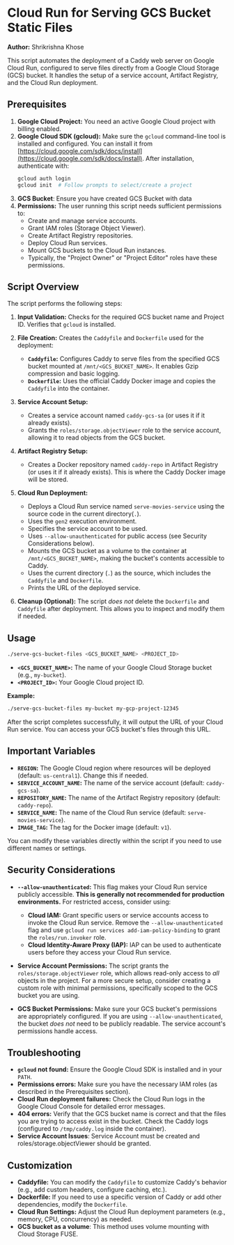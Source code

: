 
# Cloud Run for Serving GCS Bucket Static Files

**Author:** Shrikrishna Khose

This script automates the deployment of a Caddy web server on Google Cloud Run, configured to serve files directly from a Google Cloud Storage (GCS) bucket. It handles the setup of a service account, Artifact Registry, and the Cloud Run deployment.

## Prerequisites

1.  **Google Cloud Project:** You need an active Google Cloud project with billing enabled.
2.  **Google Cloud SDK (gcloud):**  Make sure the `gcloud` command-line tool is installed and configured. You can install it from [https://cloud.google.com/sdk/docs/install](https://cloud.google.com/sdk/docs/install).  After installation, authenticate with:
    ```bash
    gcloud auth login
    gcloud init  # Follow prompts to select/create a project
    ```
3. **GCS Bucket**: Ensure you have created GCS Bucket with data
4.  **Permissions:**  The user running this script needs sufficient permissions to:
    *   Create and manage service accounts.
    *   Grant IAM roles (Storage Object Viewer).
    *   Create Artifact Registry repositories.
    *   Deploy Cloud Run services.
    *   Mount GCS buckets to the Cloud Run instances.
    *   Typically, the "Project Owner" or "Project Editor" roles have these permissions.

## Script Overview

The script performs the following steps:

1.  **Input Validation:** Checks for the required GCS bucket name and Project ID.  Verifies that `gcloud` is installed.

2.  **File Creation:** Creates the `Caddyfile` and `Dockerfile` used for the deployment:
    *   **`Caddyfile`:** Configures Caddy to serve files from the specified GCS bucket mounted at `/mnt/<GCS_BUCKET_NAME>`.  It enables Gzip compression and basic logging.
    *   **`Dockerfile`:** Uses the official Caddy Docker image and copies the `Caddyfile` into the container.

3.  **Service Account Setup:**
    *   Creates a service account named `caddy-gcs-sa` (or uses it if it already exists).
    *   Grants the `roles/storage.objectViewer` role to the service account, allowing it to read objects from the GCS bucket.

4.  **Artifact Registry Setup:**
    *   Creates a Docker repository named `caddy-repo` in Artifact Registry (or uses it if it already exists).  This is where the Caddy Docker image will be stored.

5.  **Cloud Run Deployment:**
    *   Deploys a Cloud Run service named `serve-movies-service` using the source code in the current directory(`.`).
    *   Uses the `gen2` execution environment.
    *   Specifies the service account to be used.
    *   Uses `--allow-unauthenticated` for public access (see Security Considerations below).
    *   Mounts the GCS bucket as a volume to the container at `/mnt/<GCS_BUCKET_NAME>`, making the bucket's contents accessible to Caddy.
    *   Uses the current directory (`.`) as the source, which includes the `Caddyfile` and `Dockerfile`.
    *   Prints the URL of the deployed service.

6.  **Cleanup (Optional):** The script *does not* delete the `Dockerfile` and `Caddyfile` after deployment.  This allows you to inspect and modify them if needed.

## Usage

```bash
./serve-gcs-bucket-files <GCS_BUCKET_NAME> <PROJECT_ID>
```

*   **`<GCS_BUCKET_NAME>`:**  The name of your Google Cloud Storage bucket (e.g., `my-bucket`).
*   **`<PROJECT_ID>`:**  Your Google Cloud project ID.

**Example:**

```bash
./serve-gcs-bucket-files my-bucket my-gcp-project-12345
```

After the script completes successfully, it will output the URL of your Cloud Run service.  You can access your GCS bucket's files through this URL.

## Important Variables

*   **`REGION`:**  The Google Cloud region where resources will be deployed (default: `us-central1`).  Change this if needed.
*   **`SERVICE_ACCOUNT_NAME`:** The name of the service account (default: `caddy-gcs-sa`).
*   **`REPOSITORY_NAME`:** The name of the Artifact Registry repository (default: `caddy-repo`).
*   **`SERVICE_NAME`:** The name of the Cloud Run service (default: `serve-movies-service`).
*   **`IMAGE_TAG`:**  The tag for the Docker image (default: `v1`).

You can modify these variables directly within the script if you need to use different names or settings.

## Security Considerations

*   **`--allow-unauthenticated`:**  This flag makes your Cloud Run service publicly accessible.  **This is generally not recommended for production environments.** For restricted access, consider using:
    *   **Cloud IAM:**  Grant specific users or service accounts access to invoke the Cloud Run service.  Remove the `--allow-unauthenticated` flag and use `gcloud run services add-iam-policy-binding` to grant the `roles/run.invoker` role.
    *   **Cloud Identity-Aware Proxy (IAP):**  IAP can be used to authenticate users before they access your Cloud Run service.

*   **Service Account Permissions:** The script grants the `roles/storage.objectViewer` role, which allows read-only access to *all* objects in the project.  For a more secure setup, consider creating a custom role with minimal permissions, specifically scoped to the GCS bucket you are using.

*   **GCS Bucket Permissions:** Make sure your GCS bucket's permissions are appropriately configured.  If you are using `--allow-unauthenticated`, the bucket *does not* need to be publicly readable.  The service account's permissions handle access.

## Troubleshooting

*   **`gcloud` not found:** Ensure the Google Cloud SDK is installed and in your `PATH`.
*   **Permissions errors:** Make sure you have the necessary IAM roles (as described in the Prerequisites section).
*   **Cloud Run deployment failures:** Check the Cloud Run logs in the Google Cloud Console for detailed error messages.
*   **404 errors:** Verify that the GCS bucket name is correct and that the files you are trying to access exist in the bucket. Check the Caddy logs (configured to `/tmp/caddy.log` inside the container).
*  **Service Account Issues**: Service Account must be created and roles/storage.objectViewer should be granted.

## Customization

*   **Caddyfile:** You can modify the `Caddyfile` to customize Caddy's behavior (e.g., add custom headers, configure caching, etc.).
*   **Dockerfile:** If you need to use a specific version of Caddy or add other dependencies, modify the `Dockerfile`.
*   **Cloud Run Settings:** Adjust the Cloud Run deployment parameters (e.g., memory, CPU, concurrency) as needed.
*   **GCS bucket as a volume**: This method uses volume mounting with Cloud Storage FUSE.

 